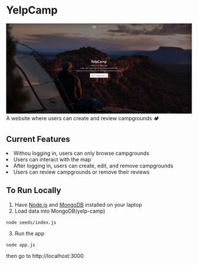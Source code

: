 # YelpCamp
![home page image](image.png)
A website where users can create and review campgrounds 🏕

## Current Features
<li>Withou logging in, users can only browse campgrounds</li>
<li>Users can interact with the map</li>
<li>After logging in, users can create, edit, and remove campgrounds</li>
<li>Users can review campgrounds or remove their reviews</li>


## To Run Locally
1. Have [Node.js](https://nodejs.org/en/download/) and [MongoDB](https://www.mongodb.com/try/download/community) installed on your laptop
2. Load data into MongoDB(yelp-camp)
```
node seeds/index.js
```

3. Run the app
```
node app.js
```
then go to http://localhost:3000
